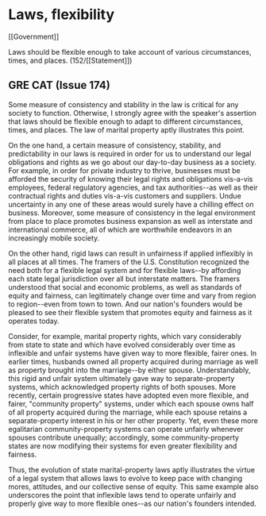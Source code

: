 # Laws, flexibility

[[Government]]

Laws should be flexible enough to take account of various circumstances, times, and places.
(152/[[Statement]])

## GRE CAT (Issue 174)

Some measure of consistency and stability in the law is critical for any society to function.
Otherwise, I strongly agree with the speaker's assertion that laws should be flexible enough to adapt to different circumstances, times, and places.
The law of marital property aptly illustrates this point.

On the one hand, a certain measure of consistency, stability, and predictability in our laws is required in order for us to understand our legal obligations and rights as we go about our day-to-day business as a society.
For example, in order for private industry to thrive, businesses must be afforded the security of knowing their legal rights and obligations vis-a-vis employees, federal regulatory agencies, and tax authorities--as well as their contractual rights and duties vis-a-vis customers and suppliers.
Undue uncertainty in any one of these areas would surely have a chilling effect on business.
Moreover, some measure of consistency in the legal environment from place to place promotes business expansion as well as interstate and international commerce, all of which are worthwhile endeavors in an increasingly mobile society.

On the other hand, rigid laws can result in unfairness if applied inflexibly in all places at all times.
The framers of the U.S.
Constitution recognized the need both for a flexible legal system and for flexible laws--by affording each state legal jurisdiction over all but interstate matters.
The framers understood that social and economic problems, as well as standards of equity and fairness, can legitimately change over time and vary from region to region--even from town to town.
And our nation's founders would be pleased to see their flexible system that promotes equity and fairness as it operates today.

Consider, for example, marital property rights, which vary considerably from state to state and which have evolved considerably over time as inflexible and unfair systems have given way to more flexible, fairer ones.
In earlier times, husbands owned all property acquired during marriage as well as property brought into the marriage--by either spouse.
Understandably, this rigid and unfair system ultimately gave way to separate-property systems, which acknowledged property rights of both spouses.
More recently, certain progressive states have adopted even more flexible, and fairer, "community property" systems, under which each spouse owns half of all property acquired during the marriage, while each spouse retains a separate-property interest in his or her other property.
Yet, even these more egalitarian community-property systems can operate unfairly whenever spouses contribute unequally;
accordingly, some community-property states are now modifying their systems for even greater flexibility and fairness.

Thus, the evolution of state marital-property laws aptly illustrates the virtue of a legal system that allows laws to evolve to keep pace with changing mores, attitudes, and our collective sense of equity.
This same example also underscores the point that inflexible laws tend to operate unfairly and properly give way to more flexible ones--as our nation's founders intended.